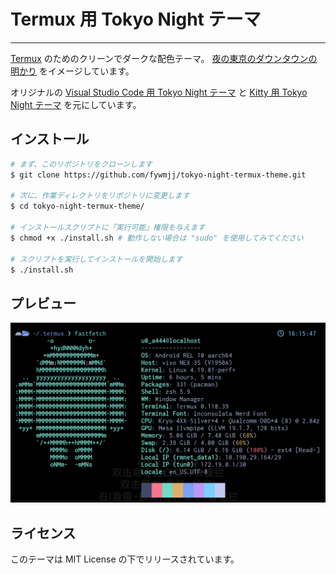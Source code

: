 # Termux 用 Tokyo Night テーマ
---
[Termux](https://termux.dev/) のためのクリーンでダークな配色テーマ。 [夜の東京のダウンタウンの明かり](https://www.google.com/search?q=tokyo+night&newwindow=1&sxsrf=ACYBGNRiOGCstG_Xohb8CgG5UGwBRpMIQg:1571032079139&source=lnms&tbm=isch&sa=X&ved=0ahUKEwiayIfIhpvlAhUGmuAKHbfRDaIQ_AUIEigB&biw=1280&bih=666&dpr=2) をイメージしています。

オリジナルの [Visual Studio Code 用 Tokyo Night テーマ](https://github.com/enkia/tokyo-night-vscode-theme) と [Kitty 用 Tokyo Night テーマ](https://github.com/davidmathers/tokyo-night-kitty-theme) を元にしています。

## インストール

```bash
# まず、このリポジトリをクローンします
$ git clone https://github.com/fywmjj/tokyo-night-termux-theme.git

# 次に、作業ディレクトリをリポジトリに変更します
$ cd tokyo-night-termux-theme/

# インストールスクリプトに「実行可能」権限を与えます
$ chmod +x ./install.sh # 動作しない場合は "sudo" を使用してみてください

# スクリプトを実行してインストールを開始します
$ ./install.sh
```

## プレビュー

![Tokyo Night theme for Termux - Preview](./screenshot.png)

## ライセンス

このテーマは MIT License の下でリリースされています。
